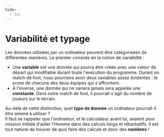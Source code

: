 ```yaml
---
hide:
  - toc
---
```


# Variabilité et typage
Les données utilisées par un ordinateur peuvent être catégorisées de différentes manières. Le premier consiste en la notion de variabilité :

* Une **variable** est une donnée qui pourra être créée avec une valeur de départ qui modifiable durant toute l'exécution du programme. Durant un match de foot, nous pourrions avoir deux variables assez évidentes : le score de chacune des deux équipes qui s'affrontent.
* A l'inverse, une donnée qui ne variera jamais sera appelée une **constante**. Dans notre match de foot, il pourrait s'agit du nombre de joueurs sur le terrain.

Au-delà de cette distinction, quel **type de donnée** un ordinateur pourrait-il être amené à utiliser ?<br/>
Il faut se rappeler que l'ordinateur, et le calculateur avant lui, avaient pour mission initiale d'aider l'Homme dans des calculs longs et rébarbatifs. Il est tout naturel de trouver de quoi faire des calculs et donc des **nombres** !
